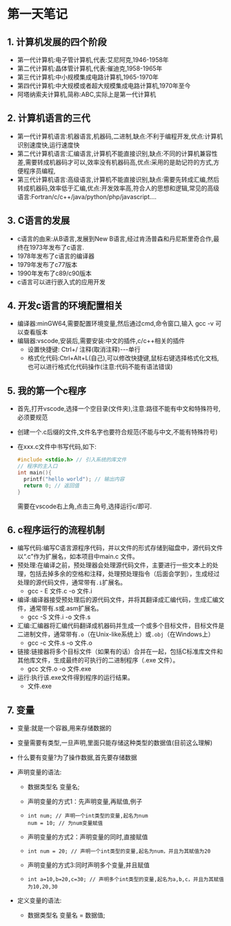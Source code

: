 # 第一天笔记

## 1. 计算机发展的四个阶段

* 第一代计算机:电子管计算机,代表:艾尼阿克,1946-1958年
* 第二代计算机:晶体管计算机,代表:催迪克,1958-1965年
* 第三代计算机:中小规模集成电路计算机,1965-1970年
* 第四代计算机:中大规模或者超大规模集成电路计算机,1970年至今
* 阿塔纳索夫计算机,简称:ABC,实际上是第一代计算机



## 2. 计算机语言的三代

* 第一代计算机语言:机器语言,机器码,二进制,缺点:不利于编程开发,优点:计算机识别速度快,运行速度快
* 第二代计算机语言:汇编语言,计算机不能直接识别,缺点:不同的计算机兼容性差,需要转成机器码才可以,效率没有机器码高,优点:采用的是助记符的方式,方便程序员编程,
* 第三代计算机语言:高级语言,计算机不能直接识别,缺点:需要先转成汇编,然后转成机器码,效率低于汇编,优点:开发效率高,符合人的思想和逻辑,常见的高级语言:Fortran/c/c++/java/python/php/javascript....



## 3. C语言的发展

* c语言的由来:从B语言,发展到New B语言,经过肯汤普森和丹尼斯里奇合作,最终在1973年发布了c语言.
* 1978年发布了c语言的编译器
* 1979年发布了c77版本
* 1990年发布了c89/c90版本
* c语言可以进行嵌入式的应用开发

## 4. 开发c语言的环境配置相关

* 编译器:minGW64,需要配置环境变量,然后通过cmd,命令窗口,输入 gcc -v 可以查看版本
* 编辑器:vscode,安装后,需要安装:中文的插件,c/c++相关的插件
  * 设置快捷键: Ctrl+/  注释(取消注释)---单行
  * 格式化代码:Ctrl+Alt+L(自己),可以修改快捷键,鼠标右键选择格式化文档,也可以进行格式化代码操作(注意:代码不能有语法错误)

## 5. 我的第一个c程序

* 首先,打开vscode,选择一个空目录(文件夹),注意:路径不能有中文和特殊符号,必须要规范

* 创建一个.c后缀的文件,文件名字也要符合规范(不能与中文,不能有特殊符号)

* 在xxx.c文件中书写代码,如下:

  ```c
  #include <stdio.h> // 引入系统的库文件
  // 程序的主入口
  int main(){
    printf("hello world"); // 输出内容
    return 0; // 返回值
  }
  ```

  需要在vscode右上角,点击三角号,选择运行c/即可.

## 6. c程序运行的流程机制

* 编写代码:编写C语言源程序代码，并以文件的形式存储到磁盘中，源代码文件以“.c”作为扩展名，如本项目中main.c 文件。
* 预处理:在编译之前，预处理器会处理源代码文件，主要进行一些文本上的处理，包括去掉多余的空格和注释，处理预处理指令（后面会学到），生成经过处理的源代码文件，通常带有`.i`扩展名。
  * gcc - E 文件.c -o 文件.i
* 编译:编译器接受预处理后的源代码文件，并将其翻译成汇编代码，生成汇编文件，通常带有.s或.asm扩展名。
  * gcc -S 文件.i -o 文件.s
* 汇编:汇编器将汇编代码翻译成机器码并生成一个或多个目标文件，目标文件是二进制文件，通常带有`.o`（在Unix-like系统上）或`.obj`（在Windows上）
  * gcc -c 文件.s -o 文件.o
* 链接:链接器将多个目标文件（如果有的话）合并在一起，包括C标准库文件和其他库文件，生成最终的可执行的二进制程序（.exe 文件）。 
  * gcc 文件.o -o 文件.exe
* 运行:执行该.exe文件得到程序的运行结果。
  * 文件.exe 

## 7. 变量

* 变量:就是一个容器,用来存储数据的

* 变量需要有类型,一旦声明,里面只能存储这种类型的数据值(目前这么理解)

* 什么要有变量?为了操作数据,首先要存储数据

* 声明变量的语法:

  * 数据类型名 变量名;

  * 声明变量的方式1：先声明变量,再赋值,例子

  * ``` 
    int num; // 声明一个int类型的变量,起名为num
    num = 10; // 为num变量赋值
    ```

  * 声明变量的方式2：声明变量的同时,直接赋值

  * ```
    int num = 20; // 声明一个int类型的变量,起名为num，并且为其赋值为20
    ```

  * 声明变量的方式3:同时声明多个变量,并且赋值

  * ```
    int a=10,b=20,c=30; // 声明多个int类型的变量,起名为a,b,c，并且为其赋值为10,20,30
    ```

* 定义变量的语法:

  * 数据类型名 变量名 = 数据值;